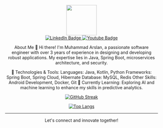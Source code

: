 
<!--
**arslanaka/arslanaka** is a ✨ _special_ ✨ repository because its `README.md` (this file) appears on your GitHub profile.

Here are some ideas to get you started:

- 🔭 I’m currently working on ...
- 🌱 I’m currently learning ...
- 👯 I’m looking to collaborate on ...
- 🤔 I’m looking for help with ...
- 💬 Ask me about ...
- 📫 How to reach me: ...
- 😄 Pronouns: ...
- ⚡ Fun fact: ...
-->


<div id="header" align="center">
  <img src="https://media.giphy.com/media/M9gbBd9nbDrOTu1Mqx/giphy.gif" width="100"/>

  <div id="badges">
  <a href="https://www.linkedin.com/in/m-arslan96/">
    <img src="https://img.shields.io/badge/LinkedIn-blue?style=for-the-badge&logo=linkedin&logoColor=white" alt="LinkedIn Badge"/>
  </a>
  <a href="https://www.youtube.com/">
    <img src="https://img.shields.io/badge/YouTube-red?style=for-the-badge&logo=youtube&logoColor=white" alt="Youtube Badge"/>
  </a>
  </div>

<img src="https://komarev.com/ghpvc/?username=arslanaka&style=flat-square&color=blue" alt=""/>


About Me
👋 Hi there! I'm Muhammad Arslan, a passionate software engineer with over 3 years of experience in designing and developing robust applications. My expertise lies in Java, Spring Boot, microservices architecture, and security.

🔧 Technologies & Tools:
Languages: Java, Kotlin, Python
Frameworks: Spring Boot, Spring Cloud, Hibernate
Database: MySQL, Redis
Other Skills: Android Development, Docker, Git
🌱 Currently Learning:
Exploring AI and machine learning to enhance my skills in predictive analytics.




[![GitHub Streak](https://github-readme-streak-stats.herokuapp.com?user=arslanaka&theme=dark&hide_border=true)](https://git.io/streak-stats)

[![Top Langs](https://github-readme-stats.vercel.app/api/top-langs/?username=arslanaka&layout=compact&theme=vision-friendly-dark)](https://github.com/anuraghazra/github-readme-stats)



---

<!---
### :writing_hand: Blog Posts :
--->


Let's connect and innovate together!





</div>



